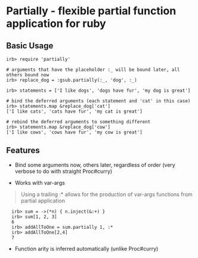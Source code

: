 # Partially - flexible partial function application for ruby

## Basic Usage

    irb> require 'partially'
    
    # arguments that have the placeholder :_ will be bound later, all others bound now
    irb> replace_dog = :gsub.partially(:_, 'dog', :_)

    irb> statements = ['I like dogs', 'dogs have fur', 'my dog is great']

    # bind the deferred arguments (each statement and 'cat' in this case)
    irb> statements.map &replace_dog['cat'] 
    ['I like cats', 'cats have fur', 'my cat is great']
    
    # rebind the deferred arguments to something different
    irb> statements.map &replace_dog['cow'] 
    ['I like cows', 'cows have fur', 'my cow is great']

## Features

  * Bind some arguments now, others later, regardless of order (very verbose to do with straight Proc#curry)

  * Works with var-args
  > Using a trailing :\* allows for the production of var-args functions from partial application
      
      irb> sum = ->(*n) { n.inject(&:+) }
      irb> sum[1, 2, 3]
      6
      irb> addAllToOne = sum.partially 1, :*
      irb> addAllToOne[2,4]
      7

  * Function arity is inferred automatically (unlike Proc#curry)


